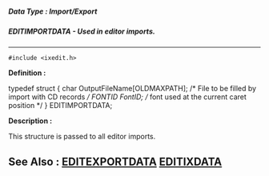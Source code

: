 ##### Data Type : Import/Export
##### EDITIMPORTDATA - Used in editor imports.
---
```
#include <ixedit.h>
```

**Definition :**

typedef struct {
   char OutputFileName[OLDMAXPATH];  /* File to be filled by import
                                        with CD records */
   FONTID FontID;    /* font used at the current caret position */
} EDITIMPORTDATA;

**Description :**

This structure is passed to all editor imports.


**See Also :**
[EDITEXPORTDATA](/domino-c-api-docs/reference/Data/EDITEXPORTDATA)
[EDITIXDATA](/domino-c-api-docs/reference/Data/EDITIXDATA)
---

